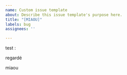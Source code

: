 ```yaml
---
name: Custom issue template
about: Describe this issue template's purpose here.
title: "[MIAOU]"
labels: bug
assignees: ''

---
```


test :

regardé 

miaou
